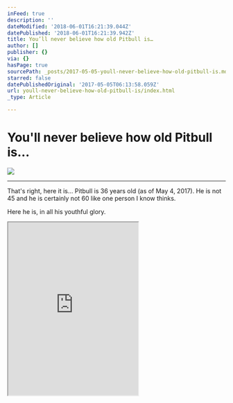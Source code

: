 ```yaml
---
inFeed: true
description: ''
dateModified: '2018-06-01T16:21:39.044Z'
datePublished: '2018-06-01T16:21:39.942Z'
title: You’ll never believe how old Pitbull is…
author: []
publisher: {}
via: {}
hasPage: true
sourcePath: _posts/2017-05-05-youll-never-believe-how-old-pitbull-is.md
starred: false
datePublishedOriginal: '2017-05-05T06:13:58.059Z'
url: youll-never-believe-how-old-pitbull-is/index.html
_type: Article

---
```

# You'll never believe how old Pitbull is...
![](https://the-grid-user-content.s3-us-west-2.amazonaws.com/fa158df5-8985-4629-bc2c-7c5ae2205978.jpg)

---

That's right, here it is... Pitbull is 36 years old (as of May 4, 2017). He is not 45 and he is certainly not 60 like one person I know thinks.

Here he is, in all his youthful glory.

<iframe src="https://the-grid.github.io/ed-userhtml/?g=eJyNU11vmzAUfedXXGUPkKzg95ZmosFpmfiIgKzqU2XwTfFGgGGTqFr732dK01VbHyYhZPten3Pu8b0uFwcQ_HLGhfw5yHtV9cj4bOkSHVgarix70amlYZDFwlgApHSVRBGNferDKonXwfU29fIgieGblwbeVUizc6B-kIMX-7CNp-wc8hsKGV29ZF7RMLmFPIEgzmiag38Xe1Gw0gjhlmawTpMI7pJtCpvQy9dJGkGSwirKnFFASL00htubO_DpOoiD-HrEzugffgj0F22SNPfi_BwqpTp5TshUoFO2e8L4XjRkaMQBe8nqsuVIPpVtsxMPQ8-UaBv7wHrBihrlghiG3sCrP1MWXMJuaMoxE6w5_DJUJaTTsQd0hr7WUfPEir340SEXzJGlwKZE8tgOdW03qLntAmuhF3bVHu225nYnVDFGhSTmBQAhkGJXsxJh413T-20awlGoCjRGDyOdKaFkTduIktUwhk-63ykSHBsldgL7Udj_0Wv2v8kDX79jsA5o-q8GbeXPAeEd05uO5wvDsE5mjV6NwH4Sm_nUJq_NcKMfLQxiOnmthfK2HPYa7gzkuHNK3ZcKaY3joWVOfWnOLwzpyL782PJ3T477ArnzXRc2XkDlKdWLYlBomZwpZiuxR6nYvjPP4HODR_A1mzXX-BZ3Kj0S8PSkVRQtf5w7rOuw4atK1NySOuV5bum_S07D4jbt63JTI5MI2IxewFd2YNlLAFQLB6FpVIXgMtBTt7ucfdCqX3Tg_gQ3W-qjsX4JXXvEHjkUj-BP2S5hemrfmH8DMoJDkQ" height="400" style=""></iframe>